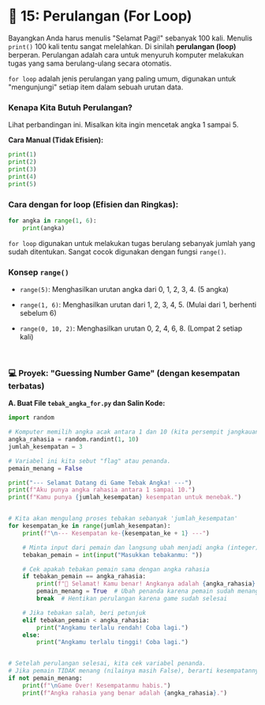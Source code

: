 # 🤖 15: Perulangan (For Loop)

Bayangkan Anda harus menulis "Selamat Pagi!" sebanyak 100 kali. Menulis `print()` 100 kali tentu sangat melelahkan. Di sinilah **perulangan (loop)** berperan. Perulangan adalah cara untuk menyuruh komputer melakukan tugas yang sama berulang-ulang secara otomatis.

`for loop` adalah jenis perulangan yang paling umum, digunakan untuk "mengunjungi" setiap item dalam sebuah urutan data.

### Kenapa Kita Butuh Perulangan?

Lihat perbandingan ini. Misalkan kita ingin mencetak angka 1 sampai 5.

**Cara Manual (Tidak Efisien):**

```python
print(1)
print(2)
print(3)
print(4)
print(5)
```

### Cara dengan for loop (Efisien dan Ringkas):

```python
for angka in range(1, 6):
    print(angka)
```

`for loop` digunakan untuk melakukan tugas berulang sebanyak jumlah yang sudah ditentukan. Sangat cocok digunakan dengan fungsi `range()`.

### Konsep `range()`

- `range(5)`: Menghasilkan urutan angka dari 0, 1, 2, 3, 4. (5 angka)

- `range(1, 6)`: Menghasilkan urutan dari 1, 2, 3, 4, 5. (Mulai dari 1, berhenti sebelum 6)

- `range(0, 10, 2)`: Menghasilkan urutan 0, 2, 4, 6, 8. (Lompat 2 setiap kali)

<br>

### 💻 Proyek: "Guessing Number Game" (dengan kesempatan terbatas)

**A. Buat File `tebak_angka_for.py` dan Salin Kode:**

```python
import random

# Komputer memilih angka acak antara 1 dan 10 (kita persempit jangkauannya agar lebih mudah)
angka_rahasia = random.randint(1, 10)
jumlah_kesempatan = 3

# Variabel ini kita sebut "flag" atau penanda.
pemain_menang = False

print("--- Selamat Datang di Game Tebak Angka! ---")
print(f"Aku punya angka rahasia antara 1 sampai 10.")
print(f"Kamu punya {jumlah_kesempatan} kesempatan untuk menebak.")


# Kita akan mengulang proses tebakan sebanyak 'jumlah_kesempatan'
for kesempatan_ke in range(jumlah_kesempatan):
    print(f"\n--- Kesempatan ke-{kesempatan_ke + 1} ---")

    # Minta input dari pemain dan langsung ubah menjadi angka (integer)
    tebakan_pemain = int(input("Masukkan tebakanmu: "))

    # Cek apakah tebakan pemain sama dengan angka rahasia
    if tebakan_pemain == angka_rahasia:
        print(f"🎉 Selamat! Kamu benar! Angkanya adalah {angka_rahasia}.")
        pemain_menang = True  # Ubah penanda karena pemain sudah menang
        break  # Hentikan perulangan karena game sudah selesai

    # Jika tebakan salah, beri petunjuk
    elif tebakan_pemain < angka_rahasia:
        print("Angkamu terlalu rendah! Coba lagi.")
    else:
        print("Angkamu terlalu tinggi! Coba lagi.")


# Setelah perulangan selesai, kita cek variabel penanda.
# Jika pemain TIDAK menang (nilainya masih False), berarti kesempatannya habis.
if not pemain_menang:
    print(f"\nGame Over! Kesempatanmu habis.")
    print(f"Angka rahasia yang benar adalah {angka_rahasia}.")
```
